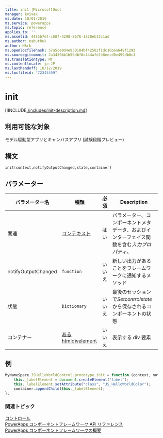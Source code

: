 ```yaml
---
title: init |MicrosoftDocs
manager: kvivek
ms.date: 10/01/2019
ms.service: powerapps
ms.topic: reference
applies_to: ''
ms.assetid: 4485b7d4-c68f-4298-8676-1820eb33c1ad
ms.author: nabuthuk
author: Nkrb
ms.openlocfilehash: 57a5ce0d4e930184bf42502f1dc16b6a648f1292
ms.sourcegitcommit: 2a3430bb1b56dbf6c444afe2b8eecd0e499db0c3
ms.translationtype: MT
ms.contentlocale: ja-JP
ms.lasthandoff: 10/12/2019
ms.locfileid: "72345499"
---
```

# <a name="init"></a>init

[!INCLUDE[./includes/init-description.md](./includes/init-description.md)]

## <a name="available-for"></a>利用可能な対象 

モデル駆動型アプリとキャンバスアプリ (試験段階プレビュー)

## <a name="syntax"></a>構文

`init(context,notifyOutputChanged,state,container)`

## <a name="parameters"></a>パラメーター

| パラメーター名|種類|必須|Description|
| ------------- |----|--------|-----------|
|関連|[コンテキスト](../context.md)|はい|パラメーター、コンポーネントメタデータ、およびインターフェイス関数を含む*入力プロパティ*。|
|notifyOutputChanged|`function`|いいえ|新しい出力があることをフレームワークに通知するメソッド|
|状態|`Dictionary`|いいえ|最後のセッションで*Setcontrolstate*から保存されるコンポーネントの状態|
|コンテナー|[ある htmldivelement](https://developer.mozilla.org/docs/Web/API/HTMLDivElement)|いいえ|表示する div 要素|

## <a name="example"></a>例

```JavaScript
MyNameSpace.JSHelloWorldControl.prototype.init = function (context, notifyOutputChanged, state, container) {
    this._labelElement = document.createElement("label");
    this._labelElement.setAttribute("class", "JS_HelloWorldColor");
    container.appendChild(this._labelElement);
};
```

### <a name="related-topics"></a>関連トピック

[コントロール](../control.md)<br/>
[PowerApps コンポーネントフレームワーク API リファレンス](../../reference/index.md)<br/>
[PowerApps コンポーネントフレームワークの概要](../../overview.md)
